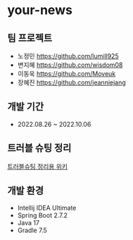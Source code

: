 # your-news

## 팀 프로젝트
- 노정민 https://github.com/lumill925
- 변지혜 https://github.com/wisdom08
- 이동욱 https://github.com/Moveuk
- 장혜진 https://github.com/jeanniejang

## 개발 기간
- 2022.08.26 ~ 2022.10.06

## 트러블 슈팅 정리
[트러블슈팅 정리용 위키](https://github.com/wisdom08/your-news/wiki)


## 개발 환경
- Intellij IDEA Ultimate
- Spring Boot 2.7.2
- Java 17
- Gradle 7.5
